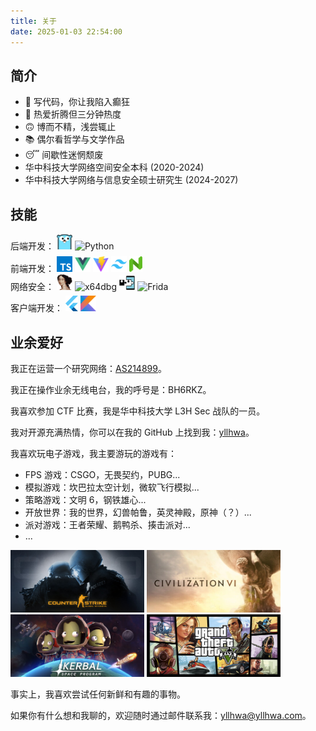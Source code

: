 ```yaml
---
title: 关于
date: 2025-01-03 22:54:00
---
```

<h2>简介</h2>
<ul>
    <li>🤩 写代码，你让我陷入癫狂</li>
    <li>🔨 热爱折腾但三分钟热度</li>
    <li>🙃 博而不精，浅尝辄止</li>
    <li>📚 偶尔看哲学与文学作品</li>
    <li>😴 间歇性迷惘颓废</li>
    <li>华中科技大学网络空间安全本科 (2020-2024)</li>
    <li>华中科技大学网络与信息安全硕士研究生 (2024-2027)</li>
</ul>
<h2>技能</h2>
后端开发：
<img height="25" style="margin: 0; display: inline-block;" src="index/golang.png" alt="Golang">
<img height="25" style="margin: 0; display: inline-block;" src="index/python.ico" alt="Python">
<br>
前端开发：
<img height="25" style="margin: 0; display: inline-block;" src="index/typescript.svg" alt="TypeScript">
<img height="25" style="margin: 0; display: inline-block;" src="index/vue.svg" alt="Vue">
<img height="25" style="margin: 0; display: inline-block;" src="index/vite.svg" alt="Vite">
<img height="25" style="margin: 0; display: inline-block;" src="index/tailwindcss.png" alt="TailwindCss">
<img height="25" style="margin: 0; display: inline-block;" src="index/naiveui.svg" alt="NaiveUi">
<br>
网络安全：
<img height="25" style="margin: 0; display: inline-block;" src="index/ida.png" alt="IDA">
<img height="23" style="margin: 0; display: inline-block;" src="index/x64dbg.ico" alt="x64dbg">
<img height="23" style="margin: 0; display: inline-block;" src="index/xposed.svg" alt="Xposed">
<img height="23" style="margin: 0; display: inline-block;" src="index/frida.ico" alt="Frida">
<br>
客户端开发：
<img height="25" style="margin: 0; display: inline-block;" src="index/flutter.svg" alt="Flutter">
<img height="25" style="margin: 0; display: inline-block;" src="index/kotlin.svg" alt="Kotlin">

<h2>业余爱好</h2>
我正在运营一个研究网络：<a href="https://bgp.tools/as/214899" taget="_blank">AS214899</a>。

我正在操作业余无线电台，我的呼号是：BH6RKZ。

我喜欢参加 CTF 比赛，我是华中科技大学 L3H Sec 战队的一员。

我对开源充满热情，你可以在我的 GitHub 上找到我：[yllhwa](https://github.com/yllhwa)。

我喜欢玩电子游戏，我主要游玩的游戏有： 
<ul>
    <li>FPS 游戏：CSGO，无畏契约，PUBG...</li>
    <li>模拟游戏：坎巴拉太空计划，微软飞行模拟...</li>
    <li>策略游戏：文明 6，钢铁雄心...</li>
    <li>开放世界：我的世界，幻兽帕鲁，英灵神殿，原神（？）...</li>
    <li>派对游戏：王者荣耀、鹅鸭杀、揍击派对...</li>
    <li>...</li>
</ul>

<div style="text-align: left;">
    <img height="100" style="margin: 0; display: inline-block;" src="index/csgo.jpg" alt="CSGO">
    <img height="100" style="margin: 0; display: inline-block;" src="index/civilization.jpg" alt="Civilization">
    <img height="100" style="margin: 0; display: inline-block;" src="index/kerbal.jpg" alt="kerbal">
    <img height="100" style="margin: 0; display: inline-block;" src="index/gta.jpg" alt="gta">
</div>

事实上，我喜欢尝试任何新鲜和有趣的事物。

如果你有什么想和我聊的，欢迎随时通过邮件联系我：yllhwa@yllhwa.com。


